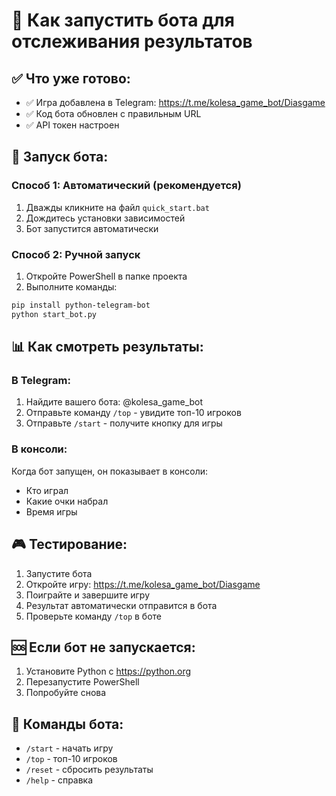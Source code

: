 # 🚀 Как запустить бота для отслеживания результатов

## ✅ Что уже готово:
- ✅ Игра добавлена в Telegram: https://t.me/kolesa_game_bot/Diasgame
- ✅ Код бота обновлен с правильным URL
- ✅ API токен настроен

## 🔧 Запуск бота:

### Способ 1: Автоматический (рекомендуется)
1. Дважды кликните на файл `quick_start.bat`
2. Дождитесь установки зависимостей
3. Бот запустится автоматически

### Способ 2: Ручной запуск
1. Откройте PowerShell в папке проекта
2. Выполните команды:
```bash
pip install python-telegram-bot
python start_bot.py
```

## 📊 Как смотреть результаты:

### В Telegram:
1. Найдите вашего бота: @kolesa_game_bot
2. Отправьте команду `/top` - увидите топ-10 игроков
3. Отправьте `/start` - получите кнопку для игры

### В консоли:
Когда бот запущен, он показывает в консоли:
- Кто играл
- Какие очки набрал
- Время игры

## 🎮 Тестирование:
1. Запустите бота
2. Откройте игру: https://t.me/kolesa_game_bot/Diasgame
3. Поиграйте и завершите игру
4. Результат автоматически отправится в бота
5. Проверьте команду `/top` в боте

## 🆘 Если бот не запускается:
1. Установите Python с https://python.org
2. Перезапустите PowerShell
3. Попробуйте снова

## 📱 Команды бота:
- `/start` - начать игру
- `/top` - топ-10 игроков  
- `/reset` - сбросить результаты
- `/help` - справка 